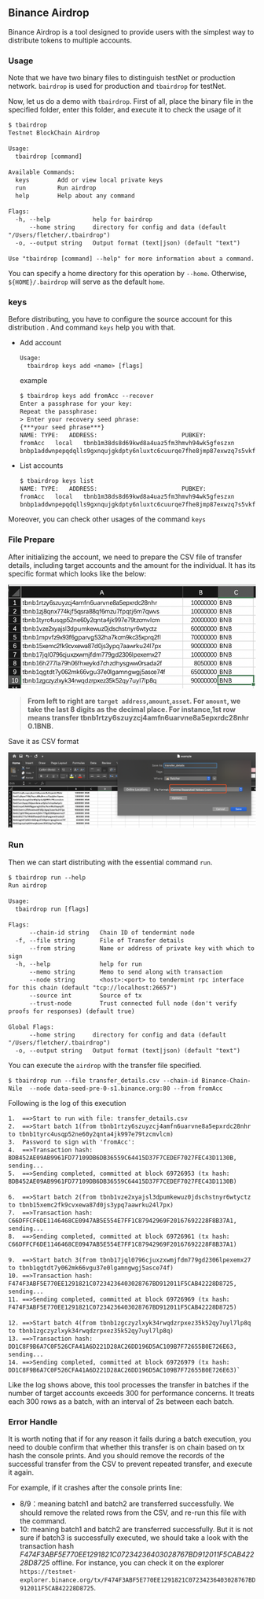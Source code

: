 Binance Airdrop
-------------
Binance Airdrop is a tool designed to provide users with the simplest way to distribute tokens to multiple accounts.

### Usage
Note that we have two binary files to distinguish testNet or production network. `bairdrop` is used for production and `tbairdrop` for testNet. 

Now, let us do a demo with `tbairdrop`. First of all, place the binary file in the specified folder, enter this folder, and execute it to check the usage of it
```
$ tbairdrop
Testnet BlockChain Airdrop

Usage:
  tbairdrop [command]

Available Commands:
  keys        Add or view local private keys
  run         Run airdrop
  help        Help about any command

Flags:
  -h, --help            help for bairdrop
      --home string     directory for config and data (default "/Users/fletcher/.tbairdrop")
  -o, --output string   Output format (text|json) (default "text")

Use "tbairdrop [command] --help" for more information about a command.
```
You can specify a home directory for this operation by `--home`. Otherwise, `${HOME}/.bairdrop` will serve as the default `home`.
### keys
Before distributing, you have to configure the source account for this distribution . And command `keys` help you with that.

- Add account
  ```
  Usage:
    tbairdrop keys add <name> [flags]
  ```
  example
  ```
  $ tbairdrop keys add fromAcc --recover 
  Enter a passphrase for your key:
  Repeat the passphrase:
  > Enter your recovery seed phrase:
  {***your seed phrase***}
  NAME:	TYPE:	ADDRESS:						PUBKEY:
  fromAcc	local	tbnb1m38ds8d69kwd8a4uaz5fm3hmvh94wk5gfeszxn	bnbp1addwnpepqdqlls9gxnqujgkdpty6nluxtc6cuurqe7fhe8jmp87exwzq7s5vkfxcvxk
  ```
- List accounts
  ```
  $ tbairdrop keys list
  NAME:	TYPE:	ADDRESS:						PUBKEY:
  fromAcc	local	tbnb1m38ds8d69kwd8a4uaz5fm3hmvh94wk5gfeszxn	bnbp1addwnpepqdqlls9gxnqujgkdpty6nluxtc6cuurqe7fhe8jmp87exwzq7s5vkfxcvxk
  ```
Moreover, you can check other usages of the command `keys`

### File Prepare
After initializing the account, we need to prepare the CSV file of transfer details, including target accounts and the amount for the individual. It has its specific format which looks like the below:

![transfer_details.csv](/manual/transfer_example.png?raw=true "example")

>**From left to right are `target address`,`amount`,`asset`. For `amount`, we take the last 8 digits as the decimal place. For instance,1st row means transfer tbnb1rtzy6szuyzcj4amfn6uarvne8a5epxrdc28nhr 0.1BNB.**

Save it as CSV format

![save](/manual/transfer_save.png?raw=true "save")


### Run
Then we can start distributing with the essential command `run`.
```
$ tbairdrop run --help
Run airdrop

Usage:
  tbairdrop run [flags]

Flags:
      --chain-id string   Chain ID of tendermint node
  -f, --file string       File of Transfer details
      --from string       Name or address of private key with which to sign
  -h, --help              help for run
      --memo string       Memo to send along with transaction
      --node string       <host>:<port> to tendermint rpc interface for this chain (default "tcp://localhost:26657")
      --source int        Source of tx
      --trust-node        Trust connected full node (don't verify proofs for responses) (default true)

Global Flags:
      --home string     directory for config and data (default "/Users/fletcher/.tbairdrop")
  -o, --output string   Output format (text|json) (default "text")
```

You can execute the `airdrop` with the transfer file specified.
```
$ tbairdrop run --file transfer_details.csv --chain-id Binance-Chain-Nile  --node data-seed-pre-0-s1.binance.org:80 --from fromAcc
```

Following is the log of this execution

```
1.  ==>Start to run with file: transfer_details.csv
2.  ==>Start batch 1(from tbnb1rtzy6szuyzcj4amfn6uarvne8a5epxrdc28nhr to tbnb1tyrc4usqp52ne60y2qnta4jk997e79tzcmvlcm)
3.  Password to sign with 'fromAcc':
4.  ==>Transaction hash: BDB452AE09AB9961FD77109DB6DB36559C64415D37F7CEDEF7027FEC43D1130B, sending...
5.  ==>Sending completed, committed at block 69726953 (tx hash: BDB452AE09AB9961FD77109DB6DB36559C64415D37F7CEDEF7027FEC43D1130B)

6.  ==>Start batch 2(from tbnb1vze2xyajsl3dpumkewuz0jdschstnyr6wtyctz to tbnb15xemc2fk9cvxewa87d0js3ypq7aawrku24l7px)
7.  ==>Transaction hash: C66DFFCF6DE1146468CE0947AB5E554E7FF1C87942969F20167692228F8B37A1, sending...
8.  ==>Sending completed, committed at block 69726961 (tx hash: C66DFFCF6DE1146468CE0947AB5E554E7FF1C87942969F20167692228F8B37A1)

9.  ==>Start batch 3(from tbnb17jql0796cjuxzxwmjfdm779gd2306lpexemx27 to tbnb1qgtdt7y062mk66vgu37e0lgamngwgj5asce74f)
10. ==>Transaction hash: F474F3ABF5E770EE1291821C07234236403028767BD912011F5CAB42228D8725, sending...
11. ==>Sending completed, committed at block 69726969 (tx hash: F474F3ABF5E770EE1291821C07234236403028767BD912011F5CAB42228D8725)

12. ==>Start batch 4(from tbnb1zgczyzlxyk34rwqdzrpxez35k52qy7uyl7lp8q to tbnb1zgczyzlxyk34rwqdzrpxez35k52qy7uyl7lp8q)
13. ==>Transaction hash: DD1C8F9B6A7C0F526CFA41A6D221D28AC26DD196D5AC109B7F72655B0E726E63, sending...
14. ==>Sending completed, committed at block 69726979 (tx hash: DD1C8F9B6A7C0F526CFA41A6D221D28AC26DD196D5AC109B7F72655B0E726E63)`
```

Like the log shows above, this tool processes the transfer in batches if the number of target accounts exceeds 300 for performance concerns. It treats each 300 rows as a batch, with an interval of 2s between each batch.

### Error Handle
It is worth noting that if for any reason it fails during a batch execution, you need to double confirm that whether this transfer is on chain based on tx hash the console prints. And you should remove the records of the successful transfer from the CSV to prevent repeated transfer, and execute it again.
 
For example, if it crashes after the console prints line:
+ 8/9：meaning batch1 and batch2 are transferred successfully. We should remove the related rows from the CSV, and re-run this file with the command.
+ 10: meaning batch1 and batch2 are transferred successfully. But it is not sure if batch3 is successfully executed, we should take a look with the transaction hash *F474F3ABF5E770EE1291821C07234236403028767BD912011F5CAB42228D8725* offline. For instance, you can check it on the explorer `https://testnet-explorer.binance.org/tx/F474F3ABF5E770EE1291821C07234236403028767BD912011F5CAB42228D8725`. 




